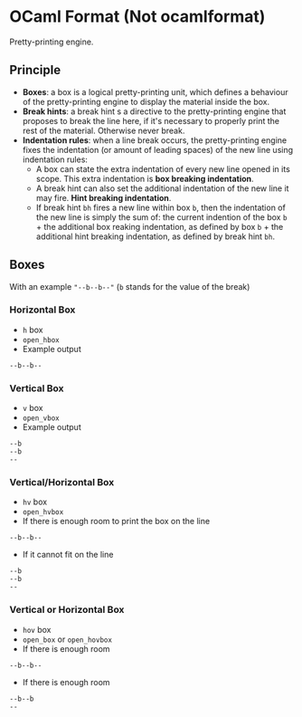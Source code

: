 # OCaml Format (Not ocamlformat)
 Pretty-printing engine.

## Principle
 - **Boxes**: a box is a logical pretty-printing unit, which defines a
   behaviour of the pretty-printing engine to display the material
   inside the box.
 - **Break hints**: a break hint s a directive to the pretty-printing
   engine that proposes to break the line here, if it's necessary to
   properly print the rest of the material. Otherwise never break.
 - **Indentation rules**: when a line break occurs, the
   pretty-printing engine fixes the indentation (or amount of leading
   spaces) of the new line using indentation rules:
   - A box can state the extra indentation of every new line opened in
     its scope. This extra indentation is **box breaking
     indentation**.
   - A break hint can also set the additional indentation of the new
     line it may fire. **Hint breaking indentation**.
   - If break hint `bh` fires a new line within box `b`, then the
     indentation of the new line is simply the sum of: the current
     indention of the box `b` + the additional box reaking
     indentation, as defined by box `b` + the additional hint breaking
     indentation, as defined by break hint `bh`.


## Boxes
 With an example `"--b--b--"` (`b` stands for the value of the break)

### Horizontal Box
 - `h` box
 - `open_hbox`
 - Example output

```
--b--b--
```

### Vertical Box
 - `v` box
 - `open_vbox`
 - Example output

```
--b
--b
--
```

### Vertical/Horizontal Box
 - `hv` box
 - `open_hvbox`
 - If there is enough room to print the box on the line

```
--b--b--
```

 - If it cannot fit on the line

```
--b
--b
--
```

### Vertical or Horizontal Box
 - `hov` box
 - `open_box` or `open_hovbox`
 - If there is enough room

```
--b--b--
```

 - If there is enough room

```
--b--b
--
```

